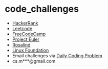 # code_challenges

- [HackerRank](https://www.hackerrank.com/)
- [Leetcode](https://www.leetcode.com)
- [FreeCodeCamp](https://www.freecodecamp.org/)
- [Project Euler](https://projecteuler.net/)
- [Rosalind](https://rosalind.info/)
- [Linux Foundation](https://www.linuxfoundation.org/)
- Email challenges via [Daily Coding Problem](https://www.dailycodingproblem.com/)
-   cs.m***@gmail.com
